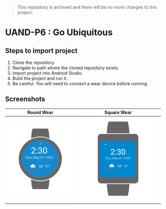 > This repository is archived and there will be no more changes to this project.

# UAND-P6 : Go Ubiquitous

## Steps to import project

1. Clone the repository.
2. Navigate to path where the cloned repository exists.
3. Import project into Android Studio.
4. Build the project and run it.
5. Be careful. You will need to connect a wear device before running.

## Screenshots

 Round Wear | Square Wear
 --- | ---
 ![Round Wear](/captures/round.png) | ![Square Wear](/captures/square.png)
